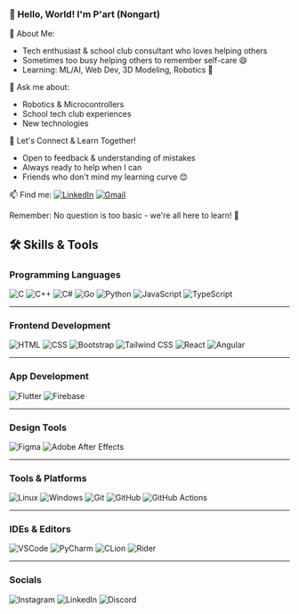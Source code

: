 ### 👋 Hello, World! I'm P'art (Nongart)

🌟 About Me:
- Tech enthusiast & school club consultant who loves helping others
- Sometimes too busy helping others to remember self-care 😄
- Learning: ML/AI, Web Dev, 3D Modeling, Robotics 🚀

💬 Ask me about:
- Robotics & Microcontrollers
- School tech club experiences
- New technologies

🤝 Let's Connect & Learn Together!
- Open to feedback & understanding of mistakes
- Always ready to help when I can
- Friends who don't mind my learning curve 😊

📫 Find me:
[![LinkedIn](https://img.shields.io/badge/LinkedIn-0077B5?style=flat&logo=linkedin&logoColor=white)](https://www.linkedin.com/in/AiMlTanawat)
[![Gmail](https://img.shields.io/badge/Gmail-D14836?style=flat&logo=gmail&logoColor=white)](mailto:41025@chs.ac.th)

Remember: No question is too basic - we're all here to learn! 🌱

## 🛠 Skills & Tools

### Programming Languages
![C](https://skillicons.dev/icons?i=c&theme=dark) ![C++](https://skillicons.dev/icons?i=cpp&theme=dark) ![C#](https://skillicons.dev/icons?i=cs&theme=dark) ![Go](https://skillicons.dev/icons?i=go&theme=dark) ![Python](https://skillicons.dev/icons?i=py&theme=dark) ![JavaScript](https://skillicons.dev/icons?i=js&theme=dark) ![TypeScript](https://skillicons.dev/icons?i=ts&theme=dark)

---

### Frontend Development
![HTML](https://skillicons.dev/icons?i=html&theme=dark) ![CSS](https://skillicons.dev/icons?i=css&theme=dark) ![Bootstrap](https://skillicons.dev/icons?i=bootstrap&theme=dark) ![Tailwind CSS](https://skillicons.dev/icons?i=tailwind&theme=dark) ![React](https://skillicons.dev/icons?i=react&theme=dark) ![Angular](https://skillicons.dev/icons?i=angular&theme=dark)

---

### App Development
![Flutter](https://skillicons.dev/icons?i=flutter&theme=dark) ![Firebase](https://skillicons.dev/icons?i=firebase&theme=dark)

---

### Design Tools
![Figma](https://skillicons.dev/icons?i=figma&theme=dark) ![Adobe After Effects](https://skillicons.dev/icons?i=ae&theme=dark)

---

### Tools & Platforms
![Linux](https://skillicons.dev/icons?i=linux&theme=dark) ![Windows](https://skillicons.dev/icons?i=windows&theme=dark) ![Git](https://skillicons.dev/icons?i=git&theme=dark) ![GitHub](https://skillicons.dev/icons?i=github&theme=dark) ![GitHub Actions](https://skillicons.dev/icons?i=githubactions&theme=dark)

---

### IDEs & Editors
![VSCode](https://skillicons.dev/icons?i=vscode&theme=dark) ![PyCharm](https://skillicons.dev/icons?i=pycharm&theme=dark) ![CLion](https://skillicons.dev/icons?i=clion&theme=dark) ![Rider](https://skillicons.dev/icons?i=rider&theme=dark)

---

### Socials
![Instagram](https://skillicons.dev/icons?i=instagram&theme=dark) ![LinkedIn](https://skillicons.dev/icons?i=linkedin&theme=dark) ![Discord](https://skillicons.dev/icons?i=discord&theme=dark)
